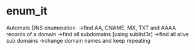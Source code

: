 # enum_it
Automate DNS enumeration.
  ->find AA, CNAME, MX, TXT and AAAA records of a domain
  ->find all subdomains [using sublist3r]
  ->find all alive sub domains
  ->change domain names and keep repeating
